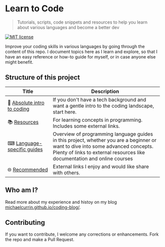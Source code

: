 # Learn to Code
> Tutorials, scripts, code snippets and resources to help you learn about various languages and become a better dev

[![MIT license](https://img.shields.io/badge/License-MIT-blue.svg)](https://github.com/MichaelCurrin/learn-to-code/blob/master/LICENSE)

Improve your coding skills in various languages by going through the content of this repo. I document topics here as I learn and explore, so that I have an easy reference or how-to guide for myself, or in case anyone else might benefit.

## Structure of this project

| Title | Description  |
| -- | -- |
| 🤷 [Absolute intro to coding](/intro_to_coding.md) | If you don't have a tech background and want a gentle intro to the coding landscape, start here.
| 📚 [Resources](/resources.md) | For learning concepts in programming. Includes some external links. |
| ⌨ [Language-specific guides](/language_guides.md)  | Overview of programming language guides in this project, whether you are a beginner or want to dive into some advanced concepts. Plenty of links to external resources like documentation and online courses |
| 🌐 [Recommended](/recommended.md) | External links I enjoy and would like share with others. |


## Who am I?

Read more about my experience and histoy on my blog [michaelcurrin.github.io/coding-blog/](https://michaelcurrin.github.io/coding-blog/).


## Contributing

If you want to contribute, I welcome any corrections or enhancements. Fork the repo and make a Pull Request.

<!--stackedit_data:
eyJoaXN0b3J5IjpbLTU0NDc3MzQ4NiwtMzYwMzcxNDkwLC03Mj
k2MDk3ODcsLTYxODM5MzU1NCwxMzE4MjYxNTg1LDI4Nzc1NzEx
NSwtMTk4OTQ5MTQ2NSwxNjgxODE2MTczXX0=
-->